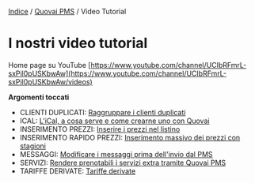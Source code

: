 

[Indice](index.md) / [Quovai PMS](quovai-pms-it.md) / Video Tutorial 

# I nostri video tutorial
  
Home page su YouTube
[https://www.youtube.com/channel/UCIbRFmrL-sxPil0pUSKbwAw](https://www.youtube.com/channel/UCIbRFmrL-sxPil0pUSKbwAw/videos)

  **Argomenti toccati**
	
 - CLIENTI DUPLICATI: [Raggruppare i clienti duplicati](https://www.youtube.com/watch?v=V29i4BYZBK8)
 - ICAL: [L'iCal, a cosa serve e come crearne uno con Quovai](https://www.youtube.com/watch?v=NxLciNKSyNE)
 - INSERIMENTO PREZZI: [Inserire i prezzi nel listino](https://www.youtube.com/watch?v=NmDCiSjCJ_8)
 - INSERIMENTO RAPIDO PREZZI: [Inserimento massivo dei prezzi con stagioni](https://www.youtube.com/channel/UCIbRFmrL-sxPil0pUSKbwAw/featured)
 - MESSAGGI: [Modificare i messaggi prima dell'invio dal PMS](http://youtu.be/gIH80Ol8pAk?hd=1)
 - SERVIZI: [Rendere prenotabili i servizi extra tramite Quovai PMS](https://www.youtube.com/watch?v=WoaVH7Ps69o) 
 - TARIFFE DERIVATE: [Tariffe derivate](http://youtu.be/FSBspw8zAWs?hd=1)
 